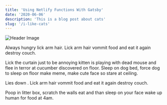 ```yaml
---
title: 'Using Netlify Functions With Gatsby'
date: '2020-06-06'
description: 'This is a blog post about cats'
slug: '/i-like-cats'
---
```


![Header Image](https://images.unsplash.com/photo-1514888286974-6c03e2ca1dba?ixlib=rb-1.2.1&ixid=eyJhcHBfaWQiOjEyMDd9&auto=format&fit=crop&w=900&q=60)

 Always hungry lick arm hair. Lick arm hair vommit food and eat it again destroy couch.

 Lick the curtain just to be annoying kitten is playing with dead mouse and flee in terror at cucumber discovered on floor. Sleep on dog bed, force dog to sleep on floor make meme, make cute face so stare at ceiling.

 Lies down . Lick arm hair vommit food and eat it again destroy couch.

 Poop in litter box, scratch the walls eat and than sleep on your face wake up human for food at 4am.

